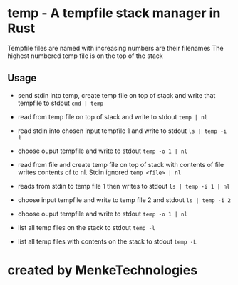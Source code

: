 # temp - A tempfile stack manager in Rust

Tempfile files are named with increasing numbers are their filenames The highest numbered temp file is on the top of the
stack

## Usage

- send stdin into temp, create temp file on top of stack and write that tempfile to stdout
  ```cmd | temp```

- read from temp file on top of stack and write to stdout
  ```temp | nl```

- read stdin into chosen input tempfile 1 and write to stdout
  ```ls | temp -i 1```

- choose ouput tempfile and write to stdout
  ```temp -o 1 | nl```

- read from file and create temp file on top of stack with contents of file writes contents of <file> to nl. Stdin
  ignored
  ```temp <file> | nl```

- reads from stdin to temp file 1 then writes to stdout
  ```ls | temp -i 1 | nl```

- choose input tempfile and write to temp file 2 and stdout
  ```ls | temp -i 2```

- choose ouput tempfile and write to stdout
  ```temp -o 1 | nl```

- list all temp files on the stack to stdout
  ```temp -l```

- list all temp files with contents on the stack to stdout
  ```temp -L```

# created by MenkeTechnologies
